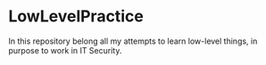 # LowLevelPractice
In this repository belong all my attempts to learn low-level things, in purpose to work in IT Security.
